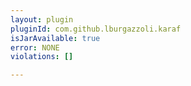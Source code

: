 ```yaml
---
layout: plugin
pluginId: com.github.lburgazzoli.karaf
isJarAvailable: true
error: NONE
violations: []

---
```

